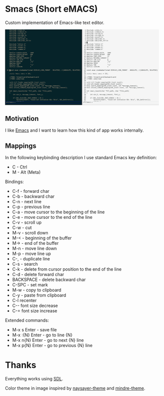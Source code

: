 # Smacs (Short eMACS)

Custom implementation of Emacs-like text editor.

![smacs.png](./smacs.png)

## Motivation

I like [Emacs](https://emacsdocs.org/) and I want to learn how this kind of app works internally.

## Mappings

In the following keybinding description I use standard Emacs key definition:

- C - Ctrl
- M - Alt (Meta)

Bindings:

- C-f - forward char
- C-b - backward char
- C-n - next line
- C-p - previous line
- C-a - move cursor to the beginning of the line
- C-e - move cursor to the end of the line
- C-v - scroll up
- C-w - cut
- M-v - scroll down
- M-< - beginning of the buffer
- M-> - end of the buffer
- M-n - move line down
- M-p - move line up
- C-, - duplicate line
- C-s - search
- C-k - delete from cursor position to the end of the line
- C-d - delete forward char
- BACKSPACE - delete backward char
- C-SPC - set mark
- M-w - copy to clipboard
- C-y - paste from clipboard
- C-l recenter
- C-- font size decrease
- C-= font size increase

Extended commands:
- M-x s    Enter - save file
- M-x :{N} Enter - go to line {N}
- M-x n{N} Enter - go to next {N} line
- M-x p{N} Enter - go to previous {N} line

# Thanks
Everything works using [SDL](https://www.libsdl.org/).

Color theme in image inspired by [naysayer-theme](https://github.com/nickav/naysayer-theme.el) and [mindre-theme](https://github.com/erikbackman/mindre-theme).
